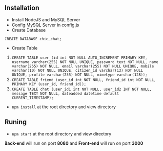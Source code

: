 ## Installation
- Install NodeJS and MySQL Server
- Config MySQL Server in config.js
- Create Database

`CREATE DATABASE chic_chat;`

- Create Table

1. `CREATE TABLE user (id int NOT NULL AUTO_INCREMENT PRIMARY KEY, username varchar(255) NOT NULL UNIQUE, password text NOT NULL, name varchar(255) NOT NULL, email varchar(255) NOT NULL UNIQUE, mobile varchar(10) NOT NULL UNIQUE, citizen_id varchar(13) NOT NULL UNIQUE, profile varchar(255) NOT NULL, mimetype varchar(128));`
2. `CREATE TABLE friend (user_id int NOT NULL, friend_id int NOT NULL, PRIMARY KEY (user_id, friend_id));`
3. `CREATE TABLE chat (user_id1 int NOT NULL, user_id2 INT NOT NULL, message TEXT NOT NULL, dateadded datetime default CURRENT_TIMESTAMP);`

- `npm install` at the root directory and view directory

## Runing
- `npm start` at the root directory and view directory

**Back-end** will run on port **8080** and **Front-end** will run on port **3000**